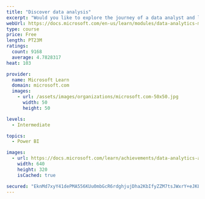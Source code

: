 ```yaml
---
title: "Discover data analysis"
excerpt: "Would you like to explore the journey of a data analyst and learn how a data analyst tells a story with data? In this module, you will explore the different roles in data and learn the different tasks of a data analyst."
webUrl: https://docs.microsoft.com/en-us/learn/modules/data-analytics-microsoft/
type: course
price: Free
length: PT23M
ratings:
  count: 9168
  average: 4.7828317
heat: 103

provider:
  name: Microsoft Learn
  domain: microsoft.com
  images:
    - url: /assets/images/organizations/microsoft.com-50x50.jpg
      width: 50
      height: 50

levels:
  - Intermediate

topics:
  - Power BI

images:
  - url: https://docs.microsoft.com/learn/achievements/data-analytics-and-microsoft-social.png
    width: 640
    height: 320
    isCached: true

secured: "EknMd7xyY41dePMA556KUu0mbGcR6rdghjujDha2KbIfyZZM7tsJWxrY+eJKL3VGe7SJR54bdSmQbjAOD0ss8D7aiVCSrM1IxYjIyFsgmE96NiyAfAGhUieCEMvl98WmjiFfWXSTnRSq4b4AoV7D/q78KvkTQbk5uTg9ShfricY5PnQ+R9Pc3ZzCIHcbBaYZ2zJojgLlo+vas/3bvez8WbDVyn1VrjlNGkfn/YByYE9w8UK3/l6WyxVef6Jh1kEO4KuPPlSwwAoSBFKawqoMaIe0uC52thpdKBbbH3hwrPyImbNS2zbxilgFFwQMkQsVavuAvqSZdo5hsiDrw/ZZyp/xO1Xrhgo/eRVNOyh/MKYioHdqNSUGGOUGPp9NWOiFeIAeTV7j8M+Ag0pFUBWcKpwcxvpWXFzWF4x7lo7F6p4=;o68Cd5uhVW0IswEz+m4Kog=="
---
```


